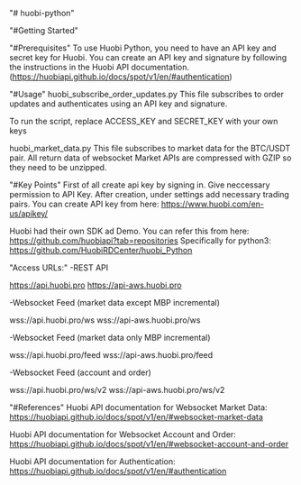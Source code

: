 "# huobi-python" 

"#Getting Started"

"#Prerequisites"
To use Huobi Python, you need to have an API key and secret key for Huobi. You can create an API key and signature by following the instructions in the Huobi API documentation.
(https://huobiapi.github.io/docs/spot/v1/en/#authentication)

"#Usage"
huobi_subscribe_order_updates.py
This file subscribes to order updates and authenticates using an API key and signature.

To run the script, replace ACCESS_KEY and SECRET_KEY with your own keys

huobi_market_data.py
This file subscribes to market data for the BTC/USDT pair. 
All return data of websocket Market APIs are compressed with GZIP so they need to be unzipped.

"#Key Points"
First of all create api key by signing in. Give neccessary permission to API Key. After creation, under settings add necessary trading pairs. You can create API key from here:
https://www.huobi.com/en-us/apikey/


Huobi had their own SDK ad Demo. You can refer this from here: https://github.com/huobiapi?tab=repositories
Specifically for python3:  https://github.com/HuobiRDCenter/huobi_Python

"Access URLs:"
-REST API

https://api.huobi.pro
https://api-aws.huobi.pro

-Websocket Feed (market data except MBP incremental)

wss://api.huobi.pro/ws
wss://api-aws.huobi.pro/ws

-Websocket Feed (market data only MBP incremental)

wss://api.huobi.pro/feed
wss://api-aws.huobi.pro/feed

-Websocket Feed (account and order)

wss://api.huobi.pro/ws/v2
wss://api-aws.huobi.pro/ws/v2



"#References"
Huobi API documentation for Websocket Market Data:
https://huobiapi.github.io/docs/spot/v1/en/#websocket-market-data

Huobi API documentation for Websocket Account and Order:
https://huobiapi.github.io/docs/spot/v1/en/#websocket-account-and-order

Huobi API documentation for Authentication:
https://huobiapi.github.io/docs/spot/v1/en/#authentication